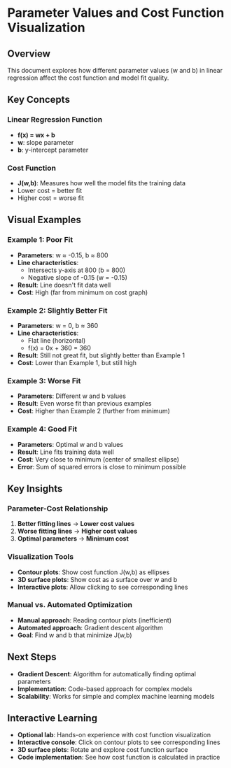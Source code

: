 # Parameter Values and Cost Function Visualization

## Overview

This document explores how different parameter values (w and b) in linear regression affect the cost function and model fit quality.

## Key Concepts

### Linear Regression Function

- **f(x) = wx + b**
- **w**: slope parameter
- **b**: y-intercept parameter

### Cost Function

- **J(w,b)**: Measures how well the model fits the training data
- Lower cost = better fit
- Higher cost = worse fit

## Visual Examples

### Example 1: Poor Fit

- **Parameters**: w ≈ -0.15, b ≈ 800
- **Line characteristics**:
  - Intersects y-axis at 800 (b = 800)
  - Negative slope of -0.15 (w = -0.15)
- **Result**: Line doesn't fit data well
- **Cost**: High (far from minimum on cost graph)

### Example 2: Slightly Better Fit

- **Parameters**: w = 0, b ≈ 360
- **Line characteristics**:
  - Flat line (horizontal)
  - f(x) = 0x + 360 = 360
- **Result**: Still not great fit, but slightly better than Example 1
- **Cost**: Lower than Example 1, but still high

### Example 3: Worse Fit

- **Parameters**: Different w and b values
- **Result**: Even worse fit than previous examples
- **Cost**: Higher than Example 2 (further from minimum)

### Example 4: Good Fit

- **Parameters**: Optimal w and b values
- **Result**: Line fits training data well
- **Cost**: Very close to minimum (center of smallest ellipse)
- **Error**: Sum of squared errors is close to minimum possible

## Key Insights

### Parameter-Cost Relationship

1. **Better fitting lines** → **Lower cost values**
2. **Worse fitting lines** → **Higher cost values**
3. **Optimal parameters** → **Minimum cost**

### Visualization Tools

- **Contour plots**: Show cost function J(w,b) as ellipses
- **3D surface plots**: Show cost as a surface over w and b
- **Interactive plots**: Allow clicking to see corresponding lines

### Manual vs. Automated Optimization

- **Manual approach**: Reading contour plots (inefficient)
- **Automated approach**: Gradient descent algorithm
- **Goal**: Find w and b that minimize J(w,b)

## Next Steps

- **Gradient Descent**: Algorithm for automatically finding optimal parameters
- **Implementation**: Code-based approach for complex models
- **Scalability**: Works for simple and complex machine learning models

## Interactive Learning

- **Optional lab**: Hands-on experience with cost function visualization
- **Interactive console**: Click on contour plots to see corresponding lines
- **3D surface plots**: Rotate and explore cost function surface
- **Code implementation**: See how cost function is calculated in practice
